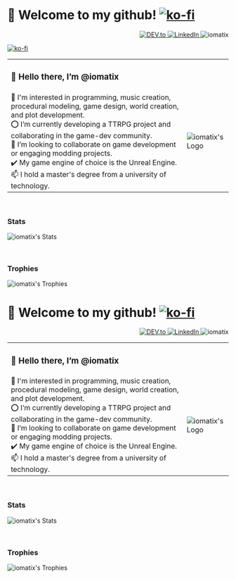 # 🐉 Welcome to my github! [![ko-fi](https://ko-fi.com/img/githubbutton_sm.svg)](https://ko-fi.com/iomatix)
<div align="right">
    <a href="https://dev.to/iomatix" target="_blank"> <img src="https://img.shields.io/badge/DEV-%230A0A0A.svg?&style=flat-square&logo=DEV.to&logoColor=white" alt="DEV.to"> </a>
    <a href="https://www.linkedin.com/in/wypchlak-mateusz/" target="_blank"> <img src="https://img.shields.io/badge/LinkedIn-%230077B5.svg?&style=flat-square&logo=linkedin&logoColor=white" alt="LinkedIn"> </a>
    <img src="https://komarev.com/ghpvc/?username=iomatix&label=Profile%20views&color=0e75b6&style=flat" alt="iomatix" />
</div>

[![ko-fi](https://ko-fi.com/img/githubbutton_sm.svg)](https://ko-fi.com/iomatix)

<table>
  <tr>
    <td colspan="2"><h3>👋 Hello there, I’m @iomatix</h3></td>
  </tr>
  <tr>
    <td>
      👀 I'm interested in programming, music creation, procedural modeling, game design, world creation, and plot development.<br>
      ⭕ I’m currently developing a TTRPG project and collaborating in the game-dev community.<br>
      💞️ I’m looking to collaborate on game development or engaging modding projects.<br>
      ✔️ My game engine of choice is the Unreal Engine.<br>
      📫 I hold a master's degree from a university of technology.
    </td>
    <td><img src="https://avatars.githubusercontent.com/u/13110161?v=4?s=400" alt="iomatix's Logo"></td>
  </tr>
</table>

<br>

### Stats
![iomatix's Stats](https://myreadme.vercel.app/api/embed/iomatix?panels=userstatistics,toprepositories,toplanguages,commitgraph)

<br>

### Trophies
![iomatix's Trophies](https://github-profile-trophy.vercel.app/?username=iomatix&theme=tokyonight)


# 🐉 Welcome to my github! [![ko-fi](https://ko-fi.com/img/githubbutton_sm.svg)](https://ko-fi.com/iomatix)
<div align="right">
    <a href="https://dev.to/iomatix" target="_blank"> <img src="https://img.shields.io/badge/DEV-%230A0A0A.svg?&style=flat-square&logo=DEV.to&logoColor=white" alt="DEV.to"> </a>
    <a href="https://www.linkedin.com/in/wypchlak-mateusz/" target="_blank"> <img src="https://img.shields.io/badge/LinkedIn-%230077B5.svg?&style=flat-square&logo=linkedin&logoColor=white" alt="LinkedIn"> </a>
    <img src="https://komarev.com/ghpvc/?username=iomatix&label=Profile%20views&color=0e75b6&style=flat" alt="iomatix" />
</div>
<table>
  <tr>
    <td colspan="2"><h3>👋 Hello there, I’m @iomatix</h3></td>
  </tr>
  <tr>
    <td>
      👀 I'm interested in programming, music creation, procedural modeling, game design, world creation, and plot development.<br>
      ⭕ I’m currently developing a TTRPG project and collaborating in the game-dev community.<br>
      💞️ I’m looking to collaborate on game development or engaging modding projects.<br>
      ✔️ My game engine of choice is the Unreal Engine.<br>
      📫 I hold a master's degree from a university of technology.
    </td>
    <td><img src="https://avatars.githubusercontent.com/u/13110161?v=4?s=400" alt="iomatix's Logo"></td>
  </tr>
</table>

<br>

### Stats
![iomatix's Stats](https://myreadme.vercel.app/api/embed/iomatix?panels=userstatistics,toprepositories,toplanguages,commitgraph)


<br>

### Trophies
![iomatix's Trophies](https://github-profile-trophy.vercel.app/?username=iomatix&theme=tokyonight)
